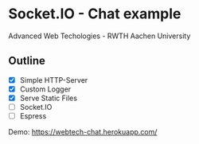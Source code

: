 # Socket.IO - Chat example
Advanced Web Techologies - RWTH Aachen University

## Outline
 - [x] Simple HTTP-Server
 - [x] Custom Logger
 - [x] Serve Static Files
 - [ ] Socket.IO
 - [ ] Espress
 
Demo: https://webtech-chat.herokuapp.com/
